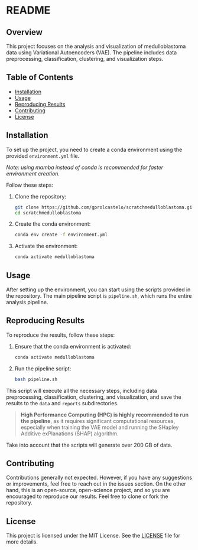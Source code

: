# README

## Overview
This project focuses on the analysis and visualization of medulloblastoma data using Variational Autoencoders (VAE). The pipeline includes data preprocessing, classification, clustering, and visualization steps.

## Table of Contents
- [Installation](#installation)
- [Usage](#usage)
- [Reproducing Results](#reproducing-results)
- [Contributing](#contributing)
- [License](#license)

## Installation
To set up the project, you need to create a conda environment using the provided `environment.yml` file. 

*Note: using mamba instead of conda is recommended for faster environment creation.*

Follow these steps:

1. Clone the repository:
    ```bash
    git clone https://github.com/gprolcastelo/scratchmedulloblastoma.git
    cd scratchmedulloblastoma
    ```

2. Create the conda environment:
    ```bash
    conda env create -f environment.yml
    ```

3. Activate the environment:
    ```bash
    conda activate medulloblastoma
    ```

## Usage
After setting up the environment, you can start using the scripts provided in the repository. The main pipeline script is `pipeline.sh`, which runs the entire analysis pipeline.

## Reproducing Results
To reproduce the results, follow these steps:

1. Ensure that the conda environment is activated:
    ```bash
    conda activate medulloblastoma
    ```

2. Run the pipeline script:
    ```bash
    bash pipeline.sh
    ```

This script will execute all the necessary steps, including data preprocessing, classification, clustering, and visualization, and save the results to the `data` and `reports` subdirectories.

> **High Performance Computing (HPC) is highly recommended to run the pipeline**, as it requires significant computational resources, especially when training the VAE model and running the SHapley Additive exPlanations (SHAP) algorithm. 

Take into account that the scripts will generate over 200 GB of data.

## Contributing
Contributions generally not expected. However, if you have any suggestions or improvements, feel free to reach out in the issues section. 
On the other hand, this is an open-source, open-science project, and so you are encouraged to reproduce our results.
Feel free to clone or fork the repository.

## License
This project is licensed under the MIT License. See the [LICENSE](LICENSE) file for more details.
